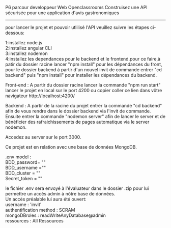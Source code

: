 P6 parcour developpeur Web Openclassrooms Construisez une API sécurisée pour une application d'avis gastronomiques

______________________________________________________________________________
pour lancer le projet et pouvoir utlilisé l'API veuillez suivre les étapes ci-dessous:

1:installez node.js  
2:installez angular CLI  
3:installez nodemon   
4:installez les dependances pour le backend et le frontend.pour ce faire,à patir du dossier racine lancer "npm install" pour les dépendances du front,
pour le dossier backend à partir d'un nouvel invit de commande entrer "cd backend" puis "npm install" pour installer les dépendances du backend.

Front-end : A partir du dossier racine lancer la commande "npm run start"
lancer le projet en local sur le port 4200 ou copier coller ce lien dans vôtre navigateur http://localhost:4200/

Backend : A partir de la racine du projet entrer la commande "cd backend" afin de vous rendre dans le dossier backend via l'invit de commande.
Ensuite entrer la commande "nodemon server" afin de lancer le server et de bénéficier des rafraichissements de pages automatique via le server nodemon.

Accedez au server sur le port 3000.

Ce projet est en relation avec une base de données MongoDB.

.env model :   
BDD_password= ""  
BDD_username =""  
BDD_cluster = ""  
Secret_token = ""  

le fichier .env sera envoyé à l'évaluateur dans le dossier .zip pour lui permettre un accès admin à nôtre base de données.  
Un accès préalable lui aura été ouvert:  
 username : 'invit'  
 authentification method : SCRAM   
 mongoDBroles : readWriteAnyDatabase@admin  
 ressources : All Ressources  


